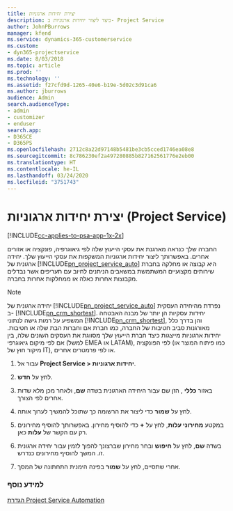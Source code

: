 ```yaml
---
title: יצירת יחידות ארגוניות
description: כיצד ליצור יחידות ארגוניות ב- Project Service
author: JohnPBurrows
manager: kfend
ms.service: dynamics-365-customerservice
ms.custom:
- dyn365-projectservice
ms.date: 8/03/2018
ms.topic: article
ms.prod: ''
ms.technology: ''
ms.assetid: f27cfd9d-1265-40e6-b19e-5d02c3d91ca6
ms.author: jburrows
audience: Admin
search.audienceType:
- admin
- customizer
- enduser
search.app:
- D365CE
- D365PS
ms.openlocfilehash: 2712c8a22d97148b5481be3cb5cced1746ea08e8
ms.sourcegitcommit: 8c786230ef2a497280885b827162561776e2eb00
ms.translationtype: HT
ms.contentlocale: he-IL
ms.lasthandoff: 03/24/2020
ms.locfileid: "3751743"
---
```

# <a name="create-organizational-units-project-service"></a>יצירת יחידות ארגוניות (Project Service)

[!INCLUDE[cc-applies-to-psa-app-1x-2x](../includes/cc-applies-to-psa-app-1x-2x.md)]

החברה שלך כנראה מארגנת את עסקי הייעוץ שלה לפי גיאוגרפיה, פונקציה או אזורים אחרים. באפשרותך ליצור יחידות ארגוניות המשקפות את עסקי הייעוץ שלך. יחידה ארגונית של [!INCLUDE[pn_project_service_auto](../includes/pn-project-service-auto.md)] היא קבוצה או מחלקה בחברת שירותים מקצועיים המשתמשת במשאבים הניתנים לחיוב עם תעריפים אשר נבדלים מקבוצות אחרות כאלה או ממחלקות אחרות בחברה.  
  
> [!NOTE]
>  יחידה ארגונית של [!INCLUDE[pn_project_service_auto](../includes/pn-project-service-auto.md)] נפרדת מהיחידה העסקית ב- [!INCLUDE[pn_crm_shortest](../includes/pn-crm-shortest.md)]. יחידות עסקיות הן יותר של מבנה האבטחה המשפיע על רמות גישה לנתוני [!INCLUDE[pn_crm_shortest](../includes/pn-crm-shortest.md)], והן בדרך כלל מאורגנות סביב חטיבות של החברה, כמו חברת אם וחברות הבת שלה או חטיבות. יחידות ארגוניות מייצגות כיצד חברת הייעוץ שלך מסווגת את העסקים השונים שלה, בין אם לפי מיקום גיאוגרפי (למשל EMEA או LATAM), לפי הפונקציה (כמו פיתוח המוצר או מיקור חוץ של IT), או לפי פרמטרים אחרים.  
  
1.  עבור אל **Project Service > יחידות ארגוניות**.  
  
2.  לחץ על **חדש**.  
  
3.  באזור **כללי** , הזן שם עבור היחידה הארגונית בשדה **שם**, ולאחר מכן מלא שדות אחרים לפי הצורך.  
  
4.  לחץ על **שמור** כדי ליצור את הרשומה כך שתוכל להמשיך לערוך אותה.  
  
5.  במקטע **מחירוני עלות**, לחץ על **+** כדי להוסיף מחירון. באפשרותך להוסיף מחירונים רק עם הקשר של **עלות** כאן.  
  
6.  בשדה **שם**, לחץ על **חיפוש** ובחר מחירון שברצונך להפוך לזמין עבור יחידה ארגונית זו. המשך להוסיף מחירונים כנדרש.  
  
7.  אחרי שתסיים, לחץ על **שמור** בפינה הימנית התחתונה של המסך.  
  
### <a name="see-also"></a>למידע נוסף  
 [הגדרת Project Service Automation](../project-service/configure.md)
